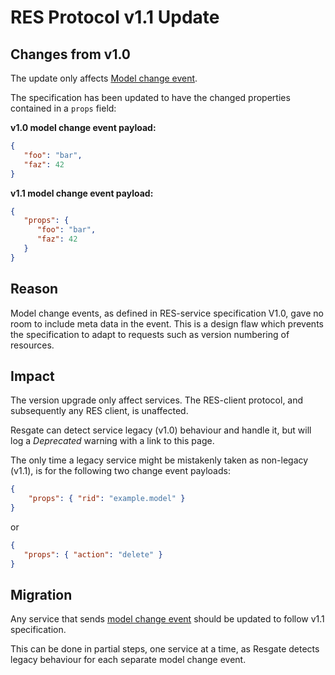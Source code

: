 # RES Protocol v1.1 Update

## Changes from v1.0

The update only affects [Model change event](res-service-protocol.md#model-change-event).

The specification has been updated to have the changed properties contained in a `props` field:

**v1.0 model change event payload:**
```json
{
   "foo": "bar",
   "faz": 42
}
```

**v1.1 model change event payload:**
```json
{
   "props": {
      "foo": "bar",
      "faz": 42
   }
}
```

## Reason

Model change events, as defined in RES-service specification V1.0, gave no room to include meta data in the event. This is a design flaw which prevents the specification to adapt to requests such as version numbering of resources.

## Impact

The version upgrade only affect services. The RES-client protocol, and subsequently any RES client, is unaffected.

Resgate can detect service legacy (v1.0) behaviour and handle it, but will log a *Deprecated* warning with a link to this page.

The only time a legacy service might be mistakenly taken as non-legacy (v1.1), is for the following two change event payloads:
```json
{
    "props": { "rid": "example.model" }
}
```
or
```json
{
   "props": { "action": "delete" }
}
```

## Migration

Any service that sends [model change event](res-service-protocol.md#model-change-event) should be updated to follow v1.1 specification.

This can be done in partial steps, one service at a time, as Resgate detects legacy behaviour for each separate model change event.
